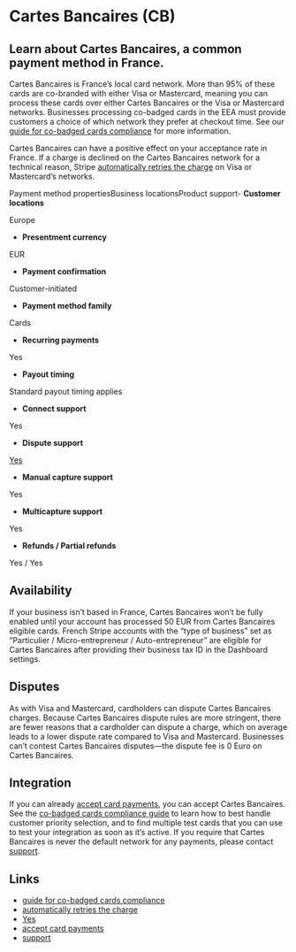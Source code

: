 # Cartes Bancaires (CB)

## Learn about Cartes Bancaires, a common payment method in France.

Cartes Bancaires is France’s local card network. More than 95% of these cards
are co-branded with either Visa or Mastercard, meaning you can process these
cards over either Cartes Bancaires or the Visa or Mastercard networks.
Businesses processing co-badged cards in the EEA must provide customers a choice
of which network they prefer at checkout time. See our [guide for co-badged
cards compliance](https://docs.stripe.com/co-badged-cards-compliance) for more
information.

Cartes Bancaires can have a positive effect on your acceptance rate in France.
If a charge is declined on the Cartes Bancaires network for a technical reason,
Stripe [automatically retries the
charge](https://stripe.com/payments/features#authorization) on Visa or
Mastercard’s networks.

Payment method propertiesBusiness locationsProduct support- **Customer
locations**

Europe
- **Presentment currency**

EUR
- **Payment confirmation**

Customer-initiated
- **Payment method family**

Cards
- **Recurring payments**

Yes
- **Payout timing**

Standard payout timing applies
- **Connect support**

Yes
- **Dispute support**

[Yes](https://docs.stripe.com/payments/cartes-bancaires#disputes)
- **Manual capture support**

Yes
- **Multicapture support**

Yes
- **Refunds / Partial refunds**

Yes / Yes

## Availability

If your business isn’t based in France, Cartes Bancaires won’t be fully enabled
until your account has processed 50 EUR from Cartes Bancaires eligible cards.
French Stripe accounts with the “type of business” set as “Particulier /
Micro-entrepreneur / Auto-entrepreneur” are eligible for Cartes Bancaires after
providing their business tax ID in the Dashboard settings.

## Disputes

As with Visa and Mastercard, cardholders can dispute Cartes Bancaires charges.
Because Cartes Bancaires dispute rules are more stringent, there are fewer
reasons that a cardholder can dispute a charge, which on average leads to a
lower dispute rate compared to Visa and Mastercard. Businesses can’t contest
Cartes Bancaires disputes—the dispute fee is 0 Euro on Cartes Bancaires.

## Integration

If you can already [accept card
payments](https://docs.stripe.com/payments/accept-a-payment), you can accept
Cartes Bancaires. See the [co-badged cards compliance
guide](https://docs.stripe.com/co-badged-cards-compliance) to learn how to best
handle customer priority selection, and to find multiple test cards that you can
use to test your integration as soon as it’s active. If you require that Cartes
Bancaires is never the default network for any payments, please contact
[support](https://support.stripe.com/contact).

## Links

- [guide for co-badged cards
compliance](https://docs.stripe.com/co-badged-cards-compliance)
- [automatically retries the
charge](https://stripe.com/payments/features#authorization)
- [Yes](https://docs.stripe.com/payments/cartes-bancaires#disputes)
- [accept card payments](https://docs.stripe.com/payments/accept-a-payment)
- [support](https://support.stripe.com/contact)